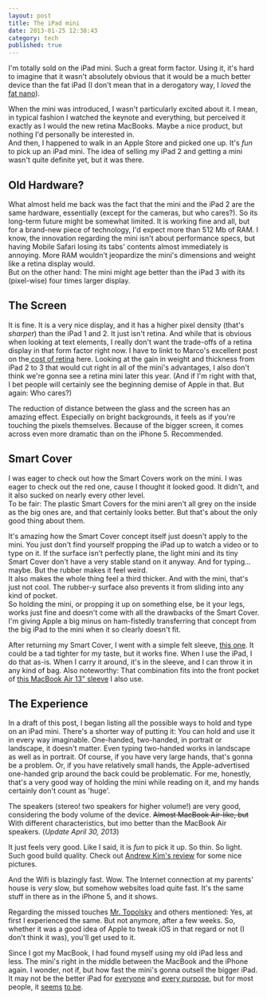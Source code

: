 ```yaml
---
layout: post
title: The iPad mini
date: 2013-01-25 12:38:43
category: tech
published: true
---
```


I'm totally sold on the iPad mini. Such a great form factor. Using it, it's hard to imagine that it wasn't absolutely obvious that it would be a much better device than the fat iPad (I don't mean that in a derogatory way, I *loved* the [fat nano](http://www.everymac.com/systems/apple/ipod/specs/ipod-3rd-generation-fat-nano-specs.html)). 

When the mini was introduced, I wasn't particularly excited about it. I mean, in typical fashion I watched the keynote and everything, but perceived it exactly as I would  the new retina MacBooks. Maybe a nice product, but nothing I'd personally be interested in.  
And then, I happened to walk in an Apple Store and picked one up. It's *fun* to pick up an iPad mini. The idea of selling my iPad 2 and getting a mini wasn't quite definite yet, but it was there. 

## Old Hardware?
What almost held me back was the fact that the mini and the iPad 2 are the same hardware, essentially (except for the cameras, but who cares?). So its long-term future might be somewhat limited. It is working fine and all, but for a brand-new piece of technology, I'd expect more than 512 Mb of RAM. I know, the innovation regarding the mini isn't about performance specs, but having Mobile Safari losing its tabs' contents almost immediately is annoying. More RAM wouldn't jeopardize the mini's dimensions and weight like a retina display would.  
But on the other hand: The mini might age better than the iPad 3 with its (pixel-wise) four times larger display. 

## The Screen
It is fine. It is a very nice display, and it has a higher pixel density (that's *sharper*) than the iPad 1 and 2. It just isn't retina. And while that is obvious when looking at text elements, I really don't want the trade-offs of a retina display in that form factor right now. I have to linkt to Marco's excellent post on the[ cost of retina](http://www.marco.org/2012/11/12/ipad-mini-cost-of-retina) here. Looking at the gain in weight and thickness from iPad 2 to 3 that would cut right in all of the mini's advantages, I also don't think we're gonna see a retina mini later this year. (And if I'm right with that, I bet people will certainly see the beginning demise of Apple in that. But again: Who cares?)

The reduction of distance between the glass and the screen has an amazing effect. Especially on bright backgrounds, it feels as if you're touching the pixels themselves. Because of the bigger screen, it comes across even more dramatic than on the iPhone 5. Recommended.

## Smart Cover
I was eager to check out how the Smart Covers work on the mini. I was eager to check out the red one, cause I thought it looked good. It didn't, and it also sucked on nearly every other level.  
To be fair: The plastic Smart Covers for the mini aren't all grey on the inside as the big ones are, and that certainly looks better. But that's about the only good thing about them. 

It's amazing how the Smart Cover concept itself just doesn't apply to the mini. You just don't find yourself propping the iPad up to watch a video or to type on it. If the surface isn't perfectly plane, the light mini and its tiny Smart Cover don't have a very stable stand on it anyway. And for typing... maybe. But the rubber makes it feel weird.  
It also makes the whole thing feel a third thicker. And with the mini, that's just not cool. The rubber-y surface also prevents it from sliding into any kind of pocket.  
So holding the mini, or propping it up on something else, be it your legs, works just fine and doesn't come with all the drawbacks of the Smart Cover. I'm giving Apple a big minus on ham-fistedly transferring that concept from the big iPad to the mini when it so clearly doesn't fit. 

After returning my Smart Cover, I went with a simple felt sleeve, [this one](http://www.almwild.de/eBook-Reader-Tablets/Kindle-Touch-3G/Almwild-iPad-Mini-Sleeve-Filz-Schiefergrau-Dezenzi.html?listtype=search&amp;searchparam=ipad%20mini). It could be a tad tighter for my taste, but it works fine. When I use the iPad, I do that as-is. When I carry it around, it's in the sleeve, and I can throw it in any kind of bag. Also noteworthy: That combination fits into the front pocket of [this MacBook Air 13" sleeve](http://store.apple.com/de/product/H4861LL/A/level8-13-world-hülle-für-macbook-air?fnode=50&amp;fs=m.macCompatibility%3D13inchmacbookair&amp;p=1) I also use. 

## The Experience
In a draft of this post, I began listing all the possible ways to hold and type on an iPad mini. There's a shorter way of putting it: You can hold and use it in every way imaginable. One-handed, two-handed, in portrait or landscape, it doesn't matter. Even typing two-handed works in landscape as well as in portrait. Of course, if you have very large hands, that's gonna be a problem. Or, if you have relatively small hands, the Apple-advertised one-handed grip around the back could be problematic. For me, honestly, that's a very good way of holding the mini while reading on it, and my hands certainly don't count as 'huge'.

The speakers (stereo! two speakers for higher volume!) are very good, considering the body volume of the device. <s>Almost MacBook Air-like, but</s> With different characteristics, but imo better than the MacBook Air speakers. (*Update April 30, 2013*) 

It just feels very good. Like I said, it is *fun* to pick it up. So thin. So light. Such good build quality. Check out [Andrew Kim's review](http://www.minimallyminimal.com/blog/ipad-mini-review) for some nice pictures. 

And the Wifi is blazingly fast. Wow. The Internet connection at my parents' house is *very* slow, but somehow websites load quite fast. It's the same stuff in there as in the iPhone 5, and it shows. 

Regarding the missed touches [Mr. Topolsky](http://www.theverge.com/2012/10/30/3576178/apple-ipad-mini-review) and others mentioned: Yes, at first I experienced the same. But not anymore, after a few weeks. So, whether it was a good idea of Apple to tweak iOS in that regard or not (I don't think it was), you'll get used to it. 

Since I got my MacBook, I had found myself using my old iPad less and less. The mini's right in the middle between the MacBook and the iPhone again. I wonder, not if, but how fast the mini's gonna outsell the bigger iPad. It may not be the better iPad for [everyone](https://twitter.com/siracusa/status/289853362126610432) and [every purpose](https://twitter.com/marcoarment/status/289855418979733505), but for most people, it [seems](https://twitter.com/siracusa/status/289852195699040256) [to be](https://twitter.com/mistercharlie/status/289571351700848641). 